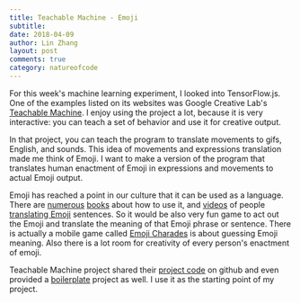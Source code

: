 ```yaml
---
title: Teachable Machine - Emoji
subtitle:
date: 2018-04-09
author: Lin Zhang
layout: post
comments: true
category: natureofcode
---
```


For this week's machine learning experiment, I looked into TensorFlow.js. One of the examples listed on its websites was Google Creative Lab's [Teachable Machine](https://teachablemachine.withgoogle.com/). I enjoy using the project a lot, because it is very interactive: you can teach a set of behavior and use it for creative output.

In that project, you can teach the program to translate movements to gifs, English, and sounds. This idea of movements and expressions translation made me think of Emoji. I want to make a version of the program that translates human enactment of Emoji in expressions and movements to actual Emoji output.

Emoji has reached a point in our culture that it can be used as a language. There are [numerous](https://books.google.com/books/about/How_to_Speak_Emoji.html?id=sELECwAAQBAJ&printsec=frontcover&source=kp_read_button#v=onepage&q&f=false) [books](https://books.google.com/books/about/The_Emoji_To_English_Dictionary.html?id=RxKDCgAAQBAJ&printsec=frontcover&source=kp_read_button#v=onepage&q&f=false) about how to use it, and [videos](https://youtu.be/2Xx4PV0kBdU?t=2m11s) of people [translating Emoji](https://youtu.be/8pMRmF89HQk?t=165) sentences. So it would be also very fun game to act out the Emoji and translate the meaning of that Emoji phrase or sentence. There is actually a mobile game called [Emoji Charades](https://itunes.apple.com/us/app/emoji-charades/id1085847205?mt=8) is about guessing Emoji meaning. Also there is a lot room for creativity of every person's enactment of emoji.

Teachable Machine project shared their [project code](https://github.com/googlecreativelab/teachable-machine) on github and even provided a [boilerplate](https://github.com/googlecreativelab/teachable-machine-boilerplate) project as well. I use it as the starting point of my project.
